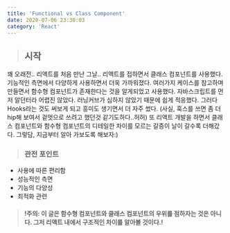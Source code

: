 ```yaml
---
title: 'Functional vs Class Component'
date: 2020-07-06 23:30:03
category: 'React'
---
```


> ## 시작

꽤 오래전.. 리액트를 처음 만난 그날..
리액트를 접하면서 클래스 컴포넌트를 사용했다. 기능적인 측면에서 다양하게 사용하면서 더욱 가까워졌다. 여러가지 케이스를 참고하며 만들면서 함수형 컴포넌트가 존재한다는 것을 알게되었고 사용했다. 자바스크립트를 먼저 알던터라 어렵진 않았다. 러닝커브가 심하지 않았기 때문에 쉽게 적응했다. 그러다 Hooks라는 것도 써보게 되고 흥미도 생기면서 더 자주 썼다. (사실, 훅스를 쓰면 좀 더 hip해 보여서 겉멋으로 쓰려고 했던것 같기도하다..허허) 또 리액트 개발을 하면서 클래스 컴포넌트와 함수형 컴포넌트의 디테일한 차이를 모르는 갈증이 날이 갈수록 더해갔다.
그렇담, 지금부터 알아 가보도록 해보자:)

> ### 관전 포인트

- 사용에 따른 편리함
- 성능적인 측면
- 기능의 다양성
- 최적화 관련

> #### !주의: 이 글은 함수형 컴포넌트와 클래스 컴포넌트의 우위를 점하자는 것은 아니다. 그저 리액트 내에서 구조적인 차이를 알아볼 것이다.!
